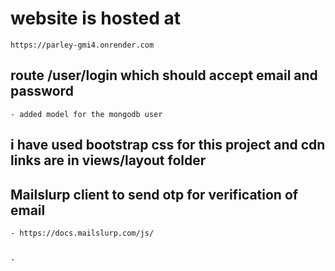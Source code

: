 # website is hosted at

    https://parley-gmi4.onrender.com

## route /user/login which should accept email and password

    - added model for the mongodb user

## i have used bootstrap css for this project and cdn links are in views/layout folder

## Mailslurp client to send otp for verification of email

    - https://docs.mailslurp.com/js/


    -
